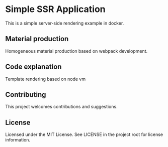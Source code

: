 # Simple SSR Application

This is a simple server-side rendering example in docker.

## Material production

Homogeneous material production based on webpack development.

## Code explanation

Template rendering based on node vm

## Contributing

This project welcomes contributions and suggestions.  

## License

Licensed under the MIT License. See LICENSE in the project root for license information.

